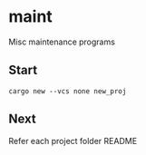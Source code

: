 # maint

Misc maintenance programs

## Start

```
cargo new --vcs none new_proj
```

## Next

Refer each project folder README
